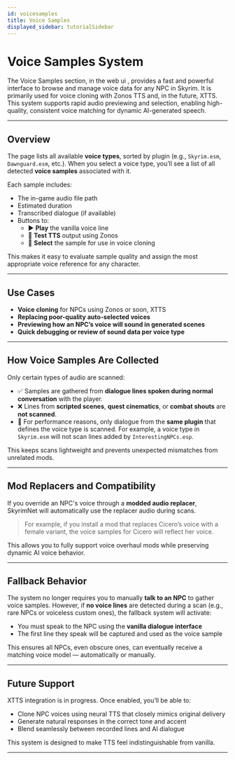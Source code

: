 ```yaml
---
id: voicesamples
title: Voice Samples
displayed_sidebar: tutorialSidebar
---
```


#  Voice Samples System

The Voice Samples section, in the web ui , provides a fast and powerful interface to browse and manage voice data for any NPC in Skyrim. It is primarily used for voice cloning with Zonos TTS and, in the future, XTTS. This system supports rapid audio previewing and selection, enabling high-quality, consistent voice matching for dynamic AI-generated speech.

---

## Overview

The page lists all available **voice types**, sorted by plugin (e.g., `Skyrim.esm`, `Dawnguard.esm`, etc.). When you select a voice type, you’ll see a list of all detected **voice samples** associated with it.

Each sample includes:
- The in-game audio file path
- Estimated duration
- Transcribed dialogue (if available)
- Buttons to:
  - ▶️ **Play** the vanilla voice line
  - 🧪 **Test TTS** output using Zonos
  - 🎯 **Select** the sample for use in voice cloning

This makes it easy to evaluate sample quality and assign the most appropriate voice reference for any character.

---

## Use Cases

- **Voice cloning** for NPCs using Zonos or soon, XTTS  
- **Replacing poor-quality auto-selected voices**  
- **Previewing how an NPC’s voice will sound in generated scenes**  
- **Quick debugging or review of sound data per voice type**

---

## How Voice Samples Are Collected

Only certain types of audio are scanned:

- ✅ Samples are gathered from **dialogue lines spoken during normal conversation** with the player.
- ❌ Lines from **scripted scenes**, **quest cinematics**, or **combat shouts** are **not scanned**.
- 🧩 For performance reasons, only dialogue from the **same plugin** that defines the voice type is scanned. For example, a voice type in `Skyrim.esm` will not scan lines added by `InterestingNPCs.esp`.

This keeps scans lightweight and prevents unexpected mismatches from unrelated mods.

---

## Mod Replacers and Compatibility

If you override an NPC's voice through a **modded audio replacer**, SkyrimNet will automatically use the replacer audio during scans.

> For example, if you install a mod that replaces Cicero’s voice with a female variant, the voice samples for Cicero will reflect her voice.

This allows you to fully support voice overhaul mods while preserving dynamic AI voice behavior.

---

## Fallback Behavior

The system no longer requires you to manually **talk to an NPC** to gather voice samples. However, if **no voice lines** are detected during a scan (e.g., rare NPCs or voiceless custom ones), the fallback system will activate:

- You must speak to the NPC using the **vanilla dialogue interface**
- The first line they speak will be captured and used as the voice sample

This ensures all NPCs, even obscure ones, can eventually receive a matching voice model — automatically or manually.

---

## Future Support

XTTS integration is in progress. Once enabled, you’ll be able to:

- Clone NPC voices using neural TTS that closely mimics original delivery  
- Generate natural responses in the correct tone and accent  
- Blend seamlessly between recorded lines and AI dialogue  

This system is designed to make TTS feel indistinguishable from vanilla.

---

